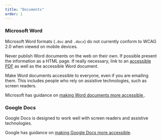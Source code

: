 ```yaml
---
title: "Documents"
order: 1
---
```


### Microsoft Word

Microsoft Word formats (`.doc` and `.docx`) do not currently conform to WCAG 2.0 when viewed on mobile devices.

Never publish Word documents on the web on their own. If possible present the information as a HTML page. If really necessary, link to an [accessible PDF](/accessibility-inclusivity/#pdfs) as well as the accessible Word document.

Make Word documents accessible to everyone, even if you are emailing them. This includes people who rely on assistive technologies, such as screen readers.

Microsoft has guidance on [making Word documents more accessible ](https://support.office.com/en-us/article/Creating-accessible-Word-documents-d9bf3683-87ac-47ea-b91a-78dcacb3c66d?CTT=3&CorrelationId=b3c40249-a7fa-4300-9c12-5d0f79242a78&ui=en-US&rs=en-US&ad=US).

### Google Docs

Google Docs is designed to work well with screen readers and assistive technologies.

Google has guidance on [making Google Docs more accessible](https://support.google.com/docs/answer/6199477?hl=en).
